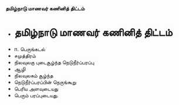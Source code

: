 **தமிழ்நாடு மாணவர் கணினித் திட்டம்**
- # தமிழ்நாடு மாணவர் கணினித் திட்டம்
- n. பெருங்கடல்
- சமுத்திரம்
- நிலவுலகு புடைசூழ்ந்த நெடுநீர்ப்பரப்பு
- ஆழி
- நிலவுலகம் சூழ்ந்த
- நெடுநீர்ப்பரப்பின் நெருங்கூறு
- பெரிய அளவுடையது
- பெரும் பரப்புடையது.

